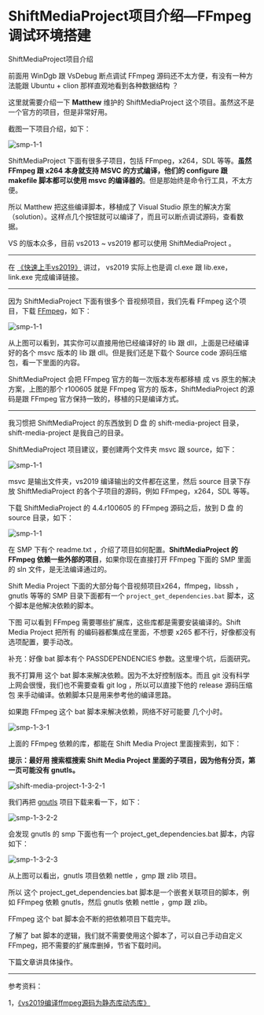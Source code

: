# ShiftMediaProject项目介绍—FFmpeg调试环境搭建

<div id="meta-description---">ShiftMediaProject项目介绍</div>

前面用 WinDgb 跟 VsDebug 断点调试 FFmpeg 源码还不太方便，有没有一种方法能跟 Ubuntu + clion 那样直观地看到各种数据结构 ？

这里就需要介绍一下 **Matthew** 维护的 ShiftMediaProject 这个项目。虽然这不是一个官方的项目，但是非常好用。

截图一下项目介绍，如下：

![smp-1-1](smp1\smp-1-1.png)

ShiftMediaProject 下面有很多子项目，包括 FFmpeg，x264，SDL 等等。**虽然 FFmpeg 跟 x264 本身就支持 MSVC 的方式编译，他们的 configure 跟 makefile 脚本都可以使用 msvc 的编译器的**。但是那始终是命令行工具，不太方便。

所以 Matthew 把这些编译脚本，移植成了 Visual Studio 原生的解决方案（solution）。这样点几个按钮就可以编译了，而且可以断点调试源码，查看数据。

VS 的版本众多，目前 vs2013 ~ vs2019 都可以使用 ShiftMediaProject 。

------

在 [《快速上手vs2019》](https://ffmpeg.xianwaizhiyin.net/base-compile/vs2019.html) 讲过， vs2019 实际上也是调 cl.exe 跟 lib.exe， link.exe 完成编译链接。

------

因为 ShiftMediaProject 下面有很多个 音视频项目，我们先看 FFmpeg 这个项目，下载 [FFmpeg](https://github.com/ShiftMediaProject/FFmpeg/releases?page=2)，如下：

![smp-1-1](smp1\smp-1-2.png)

从上图可以看到，其实你可以直接用他已经编译好的 lib 跟 dll，上面是已经编译好的各个 msvc 版本的 lib 跟 dll。但是我们还是下载个 Source code 源码压缩包，看一下里面的内容。

ShiftMediaProject 会把 FFmpeg 官方的每一次版本发布都移植 成 vs 原生的解决方案，上图的那个 r100605 就是 FFmpeg 官方的 版本，ShiftMediaProject 的源码是跟 FFmpeg 官方保持一致的，移植的只是编译方式。

------

我习惯把 ShiftMediaProject 的东西放到 D 盘 的 shift-media-project  目录， shift-media-project  是我自己的目录。

ShiftMediaProject 项目建议，要创建两个文件夹 msvc 跟 source，如下：

![smp-1-1](smp1\smp-1-2-1.png)

msvc 是输出文件夹，vs2019 编译输出的文件都在这里，然后 source 目录下存放 ShiftMediaProject 的各个子项目的源码，例如 FFmpeg，x264，SDL 等等。

下载 ShiftMediaProject  的 4.4.r100605 的 FFmpeg 源码之后，放到 D 盘 的 source 目录，如下：

![smp-1-1](smp1\smp-1-3.png)

在 SMP 下有个 readme.txt ，介绍了项目如何配置。**ShiftMediaProject  的 FFmpeg 依赖一些外部的项目**，如果你现在直接打开 FFmpeg 下面的 SMP 里面的 sln 文件，是无法编译通过的。

Shift Media Project 下面的大部分每个音视频项目x264，ffmpeg，libssh ，gnutls 等等的 SMP 目录下面都有一个 `project_get_dependencies.bat` 脚本，这个脚本是他解决依赖的脚本。

下图 可以看到 FFmpeg 需要哪些扩展库，这些库都是需要安装编译的。Shift Media Project 把所有 的编码器都集成在里面，不想要 x265 都不行，好像都没有选项配置，要手动改。

补充：好像 bat 脚本有个 PASSDEPENDENCIES 参数。这里埋个坑，后面研究。

我不打算用 这个 bat 脚本来解决依赖。因为不太好控制版本。而且 git 没有科学上网会很慢，我们也不需要查看 git log ，所以可以直接下他的 release 源码压缩包 来手动编译。依赖脚本只是用来参考他的编译思路。

如果跑 FFmpeg 这个 bat 脚本来解决依赖，网络不好可能要 几个小时。

![smp-1-3-1](smp1\smp-1-3-1.png)

上面的 FFmpeg 依赖的库，都能在  Shift Media Project 里面搜索到，如下：

**提示：最好用 搜索框搜索 Shift Media Project 里面的子项目，因为他有分页，第一页可能没有 gnutls。**

![shift-media-project-1-3-2-1](shift-media-project\shift-media-project-1-3-2-1.png)

我们再把 [gnutls](https://github.com/ShiftMediaProject/gnutls/releases/tag/3.7.5) 项目下载来看一下，如下：

![smp-1-3-2-2](smp1\smp-1-3-2-2.png)

会发现 gnutls 的 smp 下面也有一个 project_get_dependencies.bat 脚本，内容如下：

![smp-1-3-2-3](smp1\smp-1-3-2-3.png)

从上图可以看出，gnutls 项目依赖 nettle ，gmp 跟 zlib 项目。

所以 这个 project_get_dependencies.bat 脚本是一个嵌套关联项目的脚本，例如 FFmpeg 依赖 gnutls，然后 gnutls 依赖 nettle ，gmp 跟 zlib。

FFmpeg 这个 bat 脚本会不断的把依赖项目下载完毕。

了解了 bat 脚本的逻辑，我们就不需要使用这个脚本了，可以自己手动自定义 FFmpeg，把不需要的扩展库删掉，节省下载时间。

下篇文章讲具体操作。

------

参考资料：

1，[《vs2019编译ffmpeg源码为静态库动态库》](https://blog.csdn.net/yao_hou/article/details/121581878)



